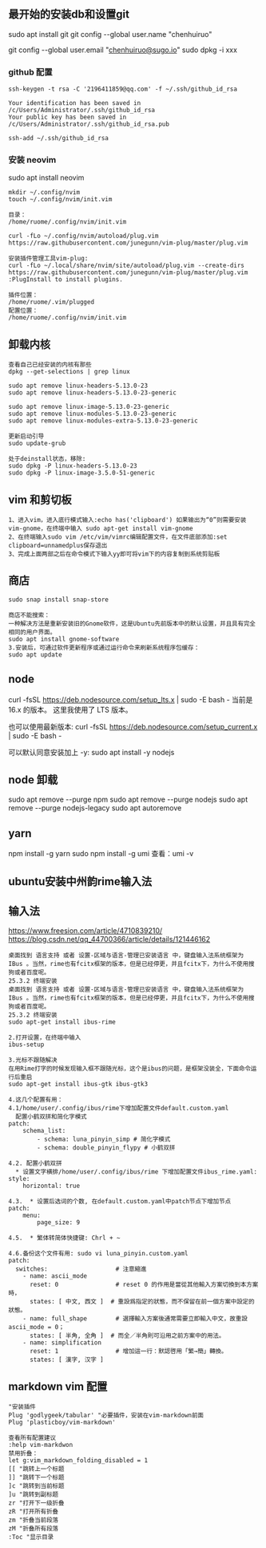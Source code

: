 ## 最开始的安装db和设置git
sudo apt install git 
git config --global user.name "chenhuiruo" 

git config --global user.email "chenhuiruo@sugo.io"
sudo dpkg -i xxx

### github 配置
```
ssh-keygen -t rsa -C '2196411859@qq.com' -f ~/.ssh/github_id_rsa
 
Your identification has been saved in /c/Users/Administrator/.ssh/github_id_rsa
Your public key has been saved in /c/Users/Administrator/.ssh/github_id_rsa.pub
 
ssh-add ~/.ssh/github_id_rsa 
```

### 安装 neovim
sudo apt install neovim
```
mkdir ~/.config/nvim
touch ~/.config/nvim/init.vim

目录：
/home/ruome/.config/nvim/init.vim

curl -fLo ~/.config/nvim/autoload/plug.vim https://raw.githubusercontent.com/junegunn/vim-plug/master/plug.vim

安装插件管理工具vim-plug:
curl -fLo ~/.local/share/nvim/site/autoload/plug.vim --create-dirs https://raw.githubusercontent.com/junegunn/vim-plug/master/plug.vim
:PlugInstall to install plugins.

插件位置：
/home/ruome/.vim/plugged
配置位置：
/home/ruome/.config/nvim/init.vim
```

## 卸载内核
```
查看自己已经安装的内核有那些
dpkg --get-selections | grep linux 

sudo apt remove linux-headers-5.13.0-23
sudo apt remove linux-headers-5.13.0-23-generic	

sudo apt remove linux-image-5.13.0-23-generic
sudo apt remove linux-modules-5.13.0-23-generic
sudo apt remove linux-modules-extra-5.13.0-23-generic

更新启动引导
sudo update-grub

处于deinstall状态，移除:
sudo dpkg -P linux-headers-5.13.0-23  
sudo dpkg -P linux-image-3.5.0-51-generic  
```

## vim 和剪切板
```
1、进入vim，进入底行模式输入:echo has('clipboard') 如果输出为“0”则需要安装vim-gnome，在终端中输入 sudo apt-get install vim-gnome
2、在终端输入sudo vim /etc/vim/vimrc编辑配置文件，在文件底部添加:set clipboard=unnamedplus保存退出
3、完成上面两部之后在命令模式下输入yy即可将vim下的内容复制到系统剪贴板
```

## 商店
```
sudo snap install snap-store

商店不能搜索：
一种解决方法是重新安装旧的Gnome软件，这是Ubuntu先前版本中的默认设置，并且具有完全相同的用户界面。
sudo apt install gnome-software
3.安装后，可通过软件更新程序或通过运行命令来刷新系统程序包缓存：
sudo apt update
```

## node
curl -fsSL https://deb.nodesource.com/setup_lts.x | sudo -E bash -
当前是 16.x 的版本。 这里我使用了 LTS 版本。

也可以使用最新版本:
curl -fsSL https://deb.nodesource.com/setup_current.x | sudo -E bash -

可以默认同意安装加上 -y:
sudo apt install -y nodejs
## node 卸载
sudo apt remove --purge npm
sudo apt remove --purge nodejs
sudo apt remove --purge nodejs-legacy
sudo apt autoremove

## yarn
npm install -g yarn
sudo npm install -g umi
查看：umi -v

## ubuntu安装中州韵rime输入法
## 输入法
https://www.freesion.com/article/4710839210/
https://blog.csdn.net/qq_44700366/article/details/121446162
```
桌面找到 语言支持 或者 设置-区域与语言-管理已安装语言 中，键盘输入法系统框架为 IBus 。当然，rime也有fcitx框架的版本，但是已经停更，并且fcitx下，为什么不使用搜狗或者百度呢。
25.3.2 终端安装
桌面找到 语言支持 或者 设置-区域与语言-管理已安装语言 中，键盘输入法系统框架为 IBus 。当然，rime也有fcitx框架的版本，但是已经停更，并且fcitx下，为什么不使用搜狗或者百度呢。
25.3.2 终端安装
sudo apt-get install ibus-rime

2.打开设置，在终端中输入
ibus-setup

3.光标不跟随解决
在用Rime打字的时候发现输入框不跟随光标，这个是ibus的问题，是框架没装全，下面命令运行后重启
sudo apt-get install ibus-gtk ibus-gtk3

4.这几个配置有用：
4.1/home/user/.config/ibus/rime下增加配置文件default.custom.yaml
  配置小鹤双拼和简化字模式
patch:
    schema_list:
        - schema: luna_pinyin_simp # 简化字模式
        - schema: double_pinyin_flypy # 小鹤双拼  

4.2. 配置小鹤双拼
  * 设置文字横排/home/user/.config/ibus/rime 下增加配置文件ibus_rime.yaml:
style:
    horizontal: true

4.3.  * 设置后选词的个数, 在default.custom.yaml中patch节点下增加节点
patch:
    menu:
        page_size: 9

4.5.  * 繁体转简体快捷键: Chrl + ~

4.6.备份这个文件有用: sudo vi luna_pinyin.custom.yaml
patch:
  switches:                   # 注意縮進
    - name: ascii_mode
      reset: 0                # reset 0 的作用是當從其他輸入方案切換到本方案時，
      states: [ 中文, 西文 ]  # 重設爲指定的狀態，而不保留在前一個方案中設定的狀態。
    - name: full_shape        # 選擇輸入方案後通常需要立即輸入中文，故重設 ascii_mode = 0；
      states: [ 半角, 全角 ]  # 而全／半角則可沿用之前方案中的用法。
    - name: simplification
      reset: 1                # 增加這一行：默認啓用「繁→簡」轉換。
      states: [ 漢字, 汉字 ]
```

## markdown vim 配置
```
"安装插件
Plug 'godlygeek/tabular' "必要插件，安装在vim-markdown前面
Plug 'plasticboy/vim-markdown'

查看所有配置建议
:help vim-markdwon
禁用折叠：
let g:vim_markdown_folding_disabled = 1
[[ "跳转上一个标题
]] "跳转下一个标题
]c "跳转到当前标题
]u "跳转到副标题
zr "打开下一级折叠
zR "打开所有折叠
zm "折叠当前段落
zM "折叠所有段落
:Toc "显示目录
```
